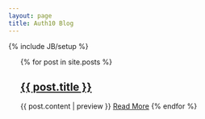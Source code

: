 ```yaml
---
layout: page
title: Auth10 Blog
---
```

{% include JB/setup %}


<ul class="posts">
  {% for post in site.posts %}
    <h2><a href="{{ post.url }}">{{ post.title }}</a></h2>
    {{ post.content | preview }}
    <a href="{{ post.url }}">Read More</a>
  {% endfor %}
</ul>
